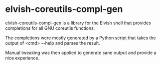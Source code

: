 # elvish-coreutils-compl-gen

elvish-coreutils-compl-gen is a library for the Elvish shell that provides completions for all GNU coreutils functions.

The completions were mostly generated by a Python script that takes the output of \<cmd\> --help and parses the result.

Manual tweaking was then applied to generate sane output and provide a nice experience.
